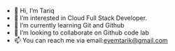 - 👋 Hi, I’m Tariq
- 👀 I’m interested in Cloud Full Stack Developer.
- 🌱 I’m currently learning Git and Github
- 💞️ I’m looking to collaborate on Github code lab
- 📫 You can reach me via email:eyemtarik@gmail.com

<!---
eyemtaiq/eyemtaiq is a ✨ special ✨ repository because its `README.md` (this file) appears on your GitHub profile.
You can click the Preview link to take a look at your changes.
--->
